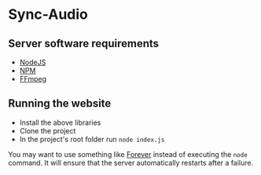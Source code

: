 # Sync-Audio

## Server software requirements

- [NodeJS](https://nodejs.org/)
- [NPM](https://www.npmjs.com)
- [FFmpeg](https://ffmpeg.org)

## Running the website

- Install the above libraries
- Clone the project
- In the project's root folder run `node index.js`

You may want to use something like [Forever](https://www.npmjs.com/package/forever) instead of executing the `node` command. It will ensure that the server automatically restarts after a failure.
